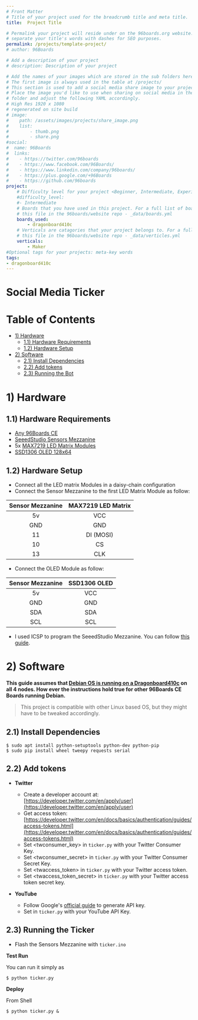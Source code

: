 ```yaml
---
# Front Matter
# Title of your project used for the breadcrumb title and meta title.
title:  Project Title

# Permalink your project will reside under on the 96boards.org website.
# separate your title's words with dashes for SEO purposes.
permalink: /projects/template-project/
# author: 96Boards

# Add a description of your project
# description: Description of your project

# Add the names of your images which are stored in the sub folders here.
# The first image is always used in the table at /projects/
# This section is used to add a social media share image to your project.
# Place the image you'd like to use when sharing on social media in the /assets/images/projects/
# folder and adjust the following YAML accordingly.
# High Res 1920 x 1080
# regenerated on site build
# image: 
#    path: /assets/images/projects/share_image.png
#    list:
#        - thumb.png
#        - share.png
#social:
#  name: 96Boards
#  links:
#    - https://twitter.com/96boards
#    - https://www.facebook.com/96Boards/
#    - https://www.linkedin.com/company/96boards/
#    - https://plus.google.com/+96Boards
#    - https://github.com/96boards
project:
    # Difficulty level for your project <Beginner, Intermediate, Experienced>
    #difficulty_level:
    #- Intermediate
    # Boards that you have used in this project. For a full list of boards see 
    # this file in the 96boards/website repo - _data/boards.yml
    boards_used: 
        - dragonboard410c
    # Verticals are catagories that your project belongs to. For a full list of verticals see 
    # this file in the 96boards/website repo - _data/verticles.yml
    verticals:
        - Maker
#Optional tags for your projects: meta-key words
tags:
- dragonboard410c
---
```

# Social Media Ticker

# Table of Contents

- [1) Hardware](#1-hardware)
   - [1.1) Hardware Requirements](#11-hardware-requirements)
   - [1.2) Hardware Setup](#12-hardware-setup)
- [2) Software](#2-software)
   - [2.1) Install Dependencies](#21-install-dependencies)
   - [2.2) Add tokens](#22-add-tokens)
   - [2.3) Running the Bot](#23-running-the-bot)

# 1) Hardware

## 1.1) Hardware Requirements

- [Any 96Boards CE](https://www.96boards.org/products/ce/)
- [SeeedStudio Sensors Mezzanine](https://www.96boards.org/product/sensors-mezzanine/)
- 5x [MAX7219 LED Matrix Modules](https://www.amazon.com/MAX7219-Microcontroller-Compatible-Atomic-Market/dp/B00TNNDH0A/ref=sr_1_13?ie=UTF8&qid=1541425999&sr=8-13&keywords=max7219)
- [SSD1306 OLED 128x64](https://www.adafruit.com/product/326)
## 1.2) Hardware Setup
- Connect all the LED matrix Modules in a daisy-chain configuration
- Connect the Sensor Mezzanine to the first LED Matrix Module as follow:

| Sensor Mezzanine | MAX7219 LED Matrix |
|:----------------:|:------------------:|
| 5v               | VCC                |
| GND              | GND                |
| 11               | DI (MOSI)          |
| 10               | CS                 |
| 13               | CLK                |

- Connect the OLED Module as follow:

| Sensor Mezzanine | SSD1306 OLED |
|:----------------:|:------------:|
| 5v               | VCC          |
| GND              | GND          |
| SDA              | SDA          |
| SCL              | SCL          |

- I used ICSP to program the SeeedStudio Mezzanine. You can follow [this guide](https://www.96boards.org/blog/arduino-ide-sensor-mezzanine/).

# 2) Software

**This guide assumes that [Debian OS is running on a Dragonboard410c](https://www.96boards.org/documentation/consumer/dragonboard410c/downloads/debian.md.html) on all 4 nodes. How ever the instructions hold true for other 96Boards CE Boards running Debian.**

> This project is compatible with other Linux based OS, but they might have to be tweaked accordingly.

## 2.1) Install Dependencies

```shell
$ sudo apt install python-setuptools python-dev python-pip
$ sudo pip install wheel tweepy requests serial
```

## 2.2) Add tokens

- **Twitter**
  - Create a developer account at: [https://developer.twitter.com/en/apply/user](https://developer.twitter.com/en/apply/user)
  - Get access token: [https://developer.twitter.com/en/docs/basics/authentication/guides/access-tokens.html](https://developer.twitter.com/en/docs/basics/authentication/guides/access-tokens.html)
  - Set <twconsumer_key> in ```ticker.py``` with your Twitter Consumer Key.
  - Set <twconsumer_secret> in ```ticker.py``` with your Twitter Consumer Secret Key.
  - Set <twaccess_token> in ```ticker.py``` with your Twitter access token.
  - Set <twaccess_token_secret> in ```ticker.py``` with your Twitter access token secret key.

- **YouTube**
  - Follow Google's [official guide](https://developers.google.com/youtube/v3/getting-started) to generate API key.
  - Set <ytapikey> in ```ticker.py``` with your YouTube API Key.


## 2.3) Running the Ticker

- Flash the Sensors Mezzanine with ```ticker.ino```

**Test Run**

You can run it simply as
  ```shell
  $ python ticker.py
  ```
**Deploy**

From Shell
  ```shell
  $ python ticker.py &
  ```
